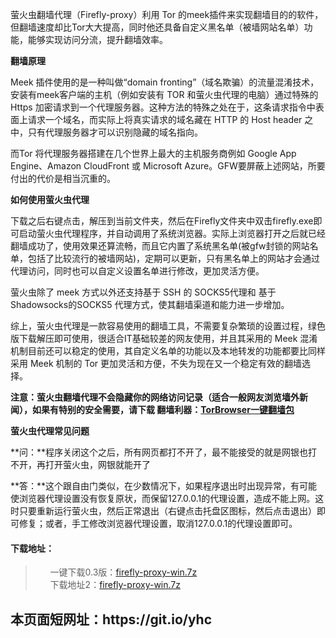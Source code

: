 萤火虫翻墙代理（Firefly-proxy）利用 Tor 的meek插件来实现翻墙目的的软件，但翻墙速度却比Tor大大提高，同时他还具备自定义黑名单（被墙网站名单）功能，能够实现访问分流，提升翻墙效率。

**翻墙原理**

Meek 插件使用的是一种叫做“domain fronting”（域名欺骗）的流量混淆技术，安装有meek客户端的主机（例如安装有 TOR 和萤火虫代理的电脑）通过特殊的 Https 加密请求到一个代理服务器。这种方法的特殊之处在于，这条请求指令中表面上请求一个域名，而实际上将真实请求的域名藏在 HTTP 的 Host header 之中，只有代理服务器才可以识别隐藏的域名指向。

而Tor 将代理服务器搭建在几个世界上最大的主机服务商例如 Google App Engine、Amazon CloudFront 或 Microsoft Azure。GFW要屏蔽上述网站，所要付出的代价是相当沉重的。

**如何使用萤火虫代理**

下载之后右键点击，解压到当前文件夹，然后在Firefly文件夹中双击firefly.exe即可启动萤火虫代理程序，并自动调用了系统浏览器。实际上浏览器打开之后就已经翻墙成功了，使用效果还算流畅，而且它内置了系统黑名单(被gfw封锁的网站名单，包括了比较流行的被墙网站)，定期可以更新，只有黑名单上的网站才会通过代理访问，同时也可以自定义设置名单进行修改，更加灵活方便。

萤火虫除了 meek 方式以外还支持基于 SSH 的 SOCKS5代理和 基于Shadowsocks的SOCKS5 代理方式，使其翻墙渠道和能力进一步增加。

综上，萤火虫代理是一款容易使用的翻墙工具，不需要复杂繁琐的设置过程，绿色版下载解压即可使用，很适合IT基础较差的网友使用，并且其采用的 Meek 混淆机制目前还可以稳定的使用，其自定义名单的功能以及本地转发的功能都要比同样采用 Meek 机制的 Tor 更加灵活和方便，不失为现在又一个稳定有效的翻墙选择。

**注意：萤火虫翻墙代理不会隐藏你的网络访问记录（适合一般网友浏览墙外新闻），如果有特别的安全需要，请下载 翻墙利器：[TorBrowser一键翻墙包](https://github.com/bannedbook/fanqiang/wiki/TorBrowser%E4%B8%80%E9%94%AE%E7%BF%BB%E5%A2%99%E5%8C%85)**

**萤火虫代理常见问题**

**问：**程序关闭这个之后，所有网页都打不开了，最不能接受的就是网银也打不开，再打开萤火虫，网银就能开了﻿

**答：**这个跟自由门类似，在少数情况下，如果程序退出时出现异常，有可能使浏览器代理设置没有恢复原状，而保留127.0.0.1的代理设置，造成不能上网。这时只要重新运行萤火虫，然后正常退出（右键点击托盘区图标，然后点击退出）即可修复；或者，手工修改浏览器代理设置，取消127.0.0.1的代理设置即可。

<h4>下载地址：</h4>
<blockquote>
<ul class="task-list">

<li>一键下载0.3版：<a href="http://pwd.ads.compress.to/firefly-proxy-win.7z" target="_blank">firefly-proxy-win.7z</a></li> 
<li>下载地址2：<a href="https://od.lk/d/ODVfMzk1NDU4Xw/firefly-proxy-win.7z" target="_blank">firefly-proxy-win.7z</a></li> 

</ul>
</blockquote>
<h2>本页面短网址：https://git.io/yhc </h2>